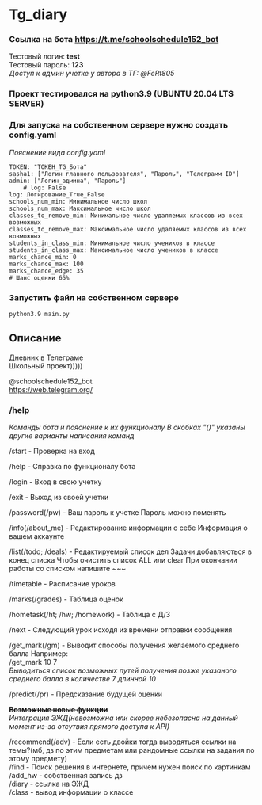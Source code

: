 # Tg_diary
### **Cсылка на бота** https://t.me/schoolschedule152_bot
Тестовый логин: **test**\
Тестовый пароль: **123**\
_Доступ к админ учетке у автора в ТГ: @FeRt805_ 
### Проект тестировался на **python3.9** (UBUNTU 20.04 LTS SERVER)
### Для запуска на собственном сервере нужно создать **config.yaml**   
_Пояснение вида config.yaml_   
```
TOKEN: "ТОКЕН_TG_Бота"  
sasha1: ["Логин_главного_пользователя", "Пароль", "Телеграмм_ID"]  
admin: ["Логин_админа", "Пароль"]   
    # log: False   
log: Логирование_True_False 
schools_num_min: Минимальное число школ
schools_num_max: Максимальное число школ
classes_to_remove_min: Минимальное число удаляемых классов из всех возможных
classes_to_remove_max: Максимальное число удаляемых классов из всех возможных
students_in_class_min: Минимальное число учеников в классе
students_in_class_max: Максимальное число учеников в классе
marks_chance_min: 0
marks_chance_max: 100
marks_chance_edge: 35
# Шанс оценки 65%
```
### Запустить файл на собственном сервере
```python3.9 main.py```

## Описание
Дневник в Телеграме\
Школьный проект)))))

@schoolschedule152_bot   
https://web.telegram.org/




### /help
_Команды бота и пояснение к их функционалу
В скобках "()" указаны другие варианты написания команд_ 

/start - Проверка на вход

/help - Справка по функционалу бота

/login - Вход в свою учетку

/exit - Выход из своей учетки

/password(/pw) - Ваш пароль к учетке
Пароль можно поменять

/info(/about_me) - Редактирование информации о себе
Информация о вашем аккаунте

/list(/todo; /deals) - Редактируемый список дел
Задачи добавляються в конец списка
Чтобы очистить список ALL или clear
При окончании работы со списком напишите ~~~

/timetable - Расписание уроков

/marks(/grades) - Таблица оценок

/hometask(/ht; /hw; /homework) - Таблица с Д/З 

/next - Следующий урок исходя из времени отправки сообщения

/get_mark(/gm) - Выводит способы получения желаемого среднего балла
Например:\
/get_mark 10 7\
_Выводиться список возможных путей получения позже указаного среднего балла в количестве 7 длинной 10_

/predict(/pr) - Предсказание будущей оценки

**~~Возможные новые функции~~**\
_Интеграция ЭЖД(невозможна или скорее небезопасна на данный момент из-за отсутвия прямого доступа к API)_

/recommend(/adv) - Если есть двойки тогда выводяться ссылки на темы?(мб, дз по этим предметам или рандомные ссылки на задания по этому предмету)\
/find - Поиск решения в интернете, причем нужен поиск по картинкам\
/add_hw - собственная запись дз\
/diary - ссылка на ЭЖД\
/class - вывод информации о классе
